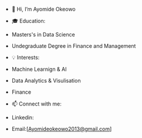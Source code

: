 - 👋 Hi, I’m Ayomide Okeowo
  
- 🎓 Education:
- Masters's in Data Science
- Undegraduate Degree in Finance and Management
- 💡 Interests:
- Machine Learnign & AI
- Data Analytics & Visulisation
- Finance
- 📫 Connect with me:
- Linkedin:
- Email:[Ayomideokeowo2013@gmail.com]
  

